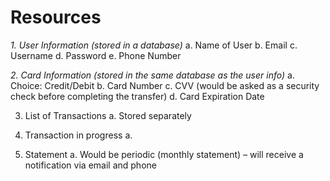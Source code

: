 # Resources

_1.	User Information (stored in a database)_
a.	Name of User
b.	Email
c.	Username
d.	Password
e.	Phone Number

_2.	Card Information (stored in the same database as the user info)_
a.	Choice: Credit/Debit
b.	Card Number
c.	CVV (would be asked as a security check before completing the transfer)
d.	Card Expiration Date

3.	List of Transactions
a.	Stored separately 

4.	Transaction in progress
a.	

5.	Statement
a.	Would be periodic (monthly statement) – will receive a notification via email and phone
